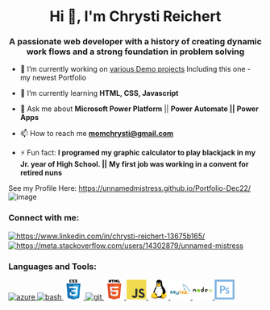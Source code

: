<h1 align="center">Hi 👋, I'm Chrysti Reichert</h1>

<h3 align="center">A passionate web developer with a history of creating dynamic work flows and a strong foundation in problem solving</h3>

- 🔭 I’m currently working on [various Demo projects](https://github.com/unnamedmistress) Including this one - my newest Portfolio

- 🌱 I’m currently learning **HTML, CSS, Javascript**

- 💬 Ask me about **Microsoft Power Platform** ||
 **Power Automate ||** 
 **Power Apps**

- 📫 How to reach me **momchrysti@gmail.com**

- ⚡ Fun fact:   **I programed my graphic calculator to play blackjack in my Jr. year of High School. ||**
**My first job was working in a convent for retired nuns**

See my Profile Here: https://unnamedmistress.github.io/Portfolio-Dec22/
![image](https://user-images.githubusercontent.com/113783682/208561817-4af7c407-19ec-4aff-87c0-d7d5348bbc83.png)


<h3 align="left">Connect with me:</h3>
<p align="left">
<a href="https://linkedin.com/in/https://www.linkedin.com/in/chrysti-reichert-13675b165/" target="blank"><img align="center" src="https://raw.githubusercontent.com/rahuldkjain/github-profile-readme-generator/master/src/images/icons/Social/linked-in-alt.svg" alt="https://www.linkedin.com/in/chrysti-reichert-13675b165/" height="30" width="40" /></a>
<a href="https://stackoverflow.com/users/https://meta.stackoverflow.com/users/14302879/unnamed-mistress" target="blank"><img align="center" src="https://raw.githubusercontent.com/rahuldkjain/github-profile-readme-generator/master/src/images/icons/Social/stack-overflow.svg" alt="https://meta.stackoverflow.com/users/14302879/unnamed-mistress" height="30" width="40" /></a>
</p>

<h3 align="left">Languages and Tools:</h3>
<p align="left"> <a href="https://azure.microsoft.com/en-in/" target="_blank" rel="noreferrer"> <img src="https://www.vectorlogo.zone/logos/microsoft_azure/microsoft_azure-icon.svg" alt="azure" width="40" height="40"/> </a> <a href="https://www.gnu.org/software/bash/" target="_blank" rel="noreferrer"> <img src="https://www.vectorlogo.zone/logos/gnu_bash/gnu_bash-icon.svg" alt="bash" width="40" height="40"/> </a> <a href="https://www.w3schools.com/css/" target="_blank" rel="noreferrer"> <img src="https://raw.githubusercontent.com/devicons/devicon/master/icons/css3/css3-original-wordmark.svg" alt="css3" width="40" height="40"/> </a> <a href="https://git-scm.com/" target="_blank" rel="noreferrer"> <img src="https://www.vectorlogo.zone/logos/git-scm/git-scm-icon.svg" alt="git" width="40" height="40"/> </a> <a href="https://www.w3.org/html/" target="_blank" rel="noreferrer"> <img src="https://raw.githubusercontent.com/devicons/devicon/master/icons/html5/html5-original-wordmark.svg" alt="html5" width="40" height="40"/> </a> <a href="https://developer.mozilla.org/en-US/docs/Web/JavaScript" target="_blank" rel="noreferrer"> <img src="https://raw.githubusercontent.com/devicons/devicon/master/icons/javascript/javascript-original.svg" alt="javascript" width="40" height="40"/> </a> <a href="https://www.linux.org/" target="_blank" rel="noreferrer"> <img src="https://raw.githubusercontent.com/devicons/devicon/master/icons/linux/linux-original.svg" alt="linux" width="40" height="40"/> </a> <a href="https://www.mysql.com/" target="_blank" rel="noreferrer"> <img src="https://raw.githubusercontent.com/devicons/devicon/master/icons/mysql/mysql-original-wordmark.svg" alt="mysql" width="40" height="40"/> </a> <a href="https://nodejs.org" target="_blank" rel="noreferrer"> <img src="https://raw.githubusercontent.com/devicons/devicon/master/icons/nodejs/nodejs-original-wordmark.svg" alt="nodejs" width="40" height="40"/> </a> <a href="https://www.photoshop.com/en" target="_blank" rel="noreferrer"> <img src="https://raw.githubusercontent.com/devicons/devicon/master/icons/photoshop/photoshop-line.svg" alt="photoshop" width="40" height="40"/> </a> </p>
